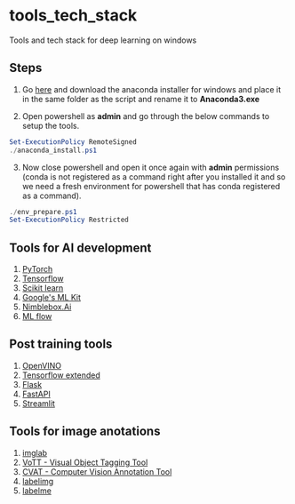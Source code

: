 # tools_tech_stack
Tools and tech stack for deep learning on windows

## Steps
1. Go [here](https://www.anaconda.com/products/individual) and download the anaconda installer for windows and place it in the same folder as the script and rename it to **Anaconda3.exe**

2. Open powershell as **admin** and go through the below commands to setup the tools.

 ```powershell
Set-ExecutionPolicy RemoteSigned
./anaconda_install.ps1
```

3. Now close powershell and open it once again with **admin** permissions (conda is not registered as a command right after you installed it and so we need a fresh environment for powershell that has conda registered as a command).

```powershell
./env_prepare.ps1
Set-ExecutionPolicy Restricted
```

## Tools for AI development

1. [PyTorch](https://pytorch.org/)
2. [Tensorflow](https://www.tensorflow.org/)
3. [Scikit learn](scikit-learn.org/stable/)
4. [Google's ML Kit](https://developers.google.com/ml-kit)
5. [Nimblebox.Ai](https://nimblebox.ai/signin)
6. [ML flow](https://mlflow.org/)

## Post training tools

1. [OpenVINO](https://docs.openvinotoolkit.org/latest/index.html)
2. [Tensorflow extended](https://www.tensorflow.org/tfx)
3. [Flask](https://flask.palletsprojects.com/en/2.0.x/)
4. [FastAPI](https://fastapi.tiangolo.com/)
5. [Streamlit](https://streamlit.io/)

## Tools for image anotations

1. [imglab](https://imglab.in/)
2. [VoTT - Visual Object Tagging Tool](https://github.com/microsoft/VoTT)
3. [CVAT - Computer Vision Annotation Tool](https://github.com/openvinotoolkit/cvat)
4. [labelimg](https://github.com/tzutalin/labelImg)
5. [labelme](https://github.com/wkentaro/labelme)